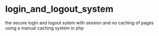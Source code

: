 # login_and_logout_system
the secure login and logout sytem with session and no caching of pages using a manual caching system in php
